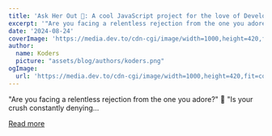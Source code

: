 ```yaml
---
title: 'Ask Her Out 👰: A cool JavaScript project for the love of Developer''s life 💖'
excerpt: '"Are you facing a relentless rejection from the one you adore?" 🥺 "Is your crush constantly denying...'
date: '2024-08-24'
coverImage: 'https://media.dev.to/cdn-cgi/image/width=1000,height=420,fit=cover,gravity=auto,format=auto/https%3A%2F%2Fdev-to-uploads.s3.amazonaws.com%2Fuploads%2Farticles%2F224fe28lxsgdv0ch3m71.gif'
author:
  name: Koders
  picture: "assets/blog/authors/koders.png"
ogImage:
  url: 'https://media.dev.to/cdn-cgi/image/width=1000,height=420,fit=cover,gravity=auto,format=auto/https%3A%2F%2Fdev-to-uploads.s3.amazonaws.com%2Fuploads%2Farticles%2F224fe28lxsgdv0ch3m71.gif'
---
```


"Are you facing a relentless rejection from the one you adore?" 🥺 "Is your crush constantly denying...

[Read more](https://dev.to/rohan_sharma/ask-her-out-a-cool-javascript-project-for-the-love-of-developers-life-6gn)
